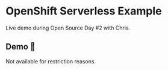 # OpenShift Serverless Example

Live demo during Open Source Day #2 with Chris.

## Demo 🚀

Not available for restriction reasons.
